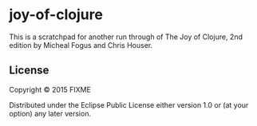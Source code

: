 # joy-of-clojure

This is a scratchpad for another run through of The Joy of Clojure, 2nd edition by Micheal Fogus and Chris Houser. 

## License

Copyright © 2015 FIXME

Distributed under the Eclipse Public License either version 1.0 or (at
your option) any later version.
